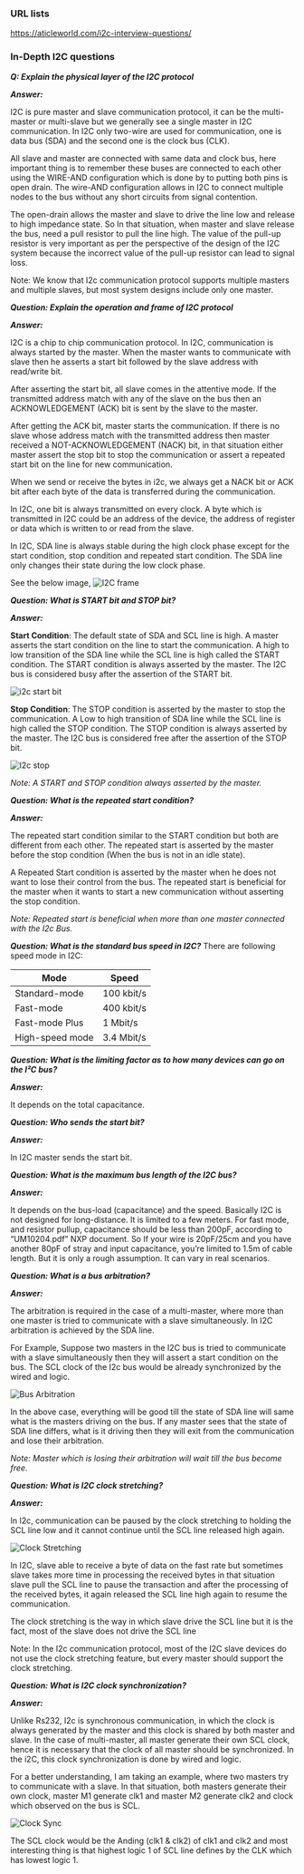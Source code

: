 ### URL lists

https://aticleworld.com/i2c-interview-questions/ 


### In-Depth I2C questions

***Q: Explain the physical layer of the I2C protocol***

***Answer:***

I2C is pure master and slave communication protocol, it can be the multi-master or multi-slave but we generally see a single master in I2C communication. In I2C only two-wire are used for communication, one is data bus (SDA) and the second one is the clock bus (CLK).

All slave and master are connected with same data and clock bus, here important thing is to remember these buses are connected to each other using the WIRE-AND configuration which is done by to putting both pins is open drain. The wire-AND configuration allows in I2C to connect multiple nodes to the bus without any short circuits from signal contention.

The open-drain allows the master and slave to drive the line low and release to high impedance state. So In that situation, when master and slave release the bus, need a pull resistor to pull the line high. The value of the pull-up resistor is very important as per the perspective of the design of the I2C system because the incorrect value of the pull-up resistor can lead to signal loss.

Note: We know that I2c communication protocol supports multiple masters and multiple slaves, but most system designs include only one master.

***Question: Explain the operation and frame of I2C protocol***

***Answer:***

I2C is a  chip to chip communication protocol. In I2C, communication is always started by the master. When the master wants to communicate with slave then he asserts a start bit followed by the slave address with read/write bit.

After asserting the start bit, all slave comes in the attentive mode. If the transmitted address match with any of the slave on the bus then an ACKNOWLEDGEMENT (ACK) bit is sent by the slave to the master.

After getting the ACK bit, master starts the communication. If there is no slave whose address match with the transmitted address then master received a NOT-ACKNOWLEDGEMENT (NACK) bit, in that situation either master assert the stop bit to stop the communication or assert a repeated start bit on the line for new communication.

When we send or receive the bytes in i2c, we always get a NACK bit or ACK bit after each byte of the data is transferred during the communication.

In I2C, one bit is always transmitted on every clock. A byte which is transmitted in I2C could be an address of the device, the address of register or data which is written to or read from the slave.

In I2C, SDA line is always stable during the high clock phase except for the start condition, stop condition and repeated start condition. The SDA line only changes their state during the low clock phase.

See the below image,
![I2C frame](../images/i2c-frame.jpg)

***Question: What is START bit and STOP bit?***

***Answer:***

**Start Condition**:
The default state of SDA and SCL line is high. A master asserts the start condition on the line to start the communication. A high to low transition of the SDA line while the SCL line is high called the START condition. The START condition is always asserted by the master. The I2C bus is considered busy after the assertion of the START bit.

![i2c start bit](../images/i2start.jpg)

**Stop Condition**:
The STOP condition is asserted by the master to stop the communication. A Low to high transition of SDA line while the SCL line is high called the STOP condition. The STOP condition is always asserted by the master. The I2C bus is considered free after the assertion of the STOP bit.

![I2c stop](../images/stop-min.jpg)

*Note: A START and STOP condition always asserted by the master.*

***Question: What is the repeated start condition?***

***Answer:***

The repeated start condition similar to the START condition but both are different from each other. The repeated start is asserted by the master before the stop condition (When the bus is not in an idle state).

A Repeated Start condition is asserted by the master when he does not want to lose their control from the bus. The repeated start is beneficial for the master when it wants to start a new communication without asserting the stop condition.

*Note: Repeated start is beneficial when more than one master connected with the I2c Bus.*

***Question: What is the standard bus speed in I2C?***
There are following speed mode in I2C:

Mode | Speed
-----|---------
Standard-mode	                 |     100 kbit/s
Fast-mode	                  |    400 kbit/s
Fast-mode Plus	               |       1 Mbit/s
 High-speed mode	            |          3.4 Mbit/s

***Question: What is the limiting factor as to how many devices can go on the I²C bus?***

***Answer:***

It depends on the total capacitance.


***Question: Who sends the start bit?***

***Answer:***

In I2C master sends the start bit.

***Question: What is the maximum bus length of the I2C bus?***

***Answer:***

It depends on the bus-load (capacitance) and the speed. Basically I2C is not designed for long-distance. It is limited to a few meters. For fast mode, and resistor pullup, capacitance should be less than 200pF, according to “UM10204.pdf” NXP document. So If your wire is 20pF/25cm and you have another 80pF of stray and input capacitance, you’re limited to 1.5m of cable length. But it is only a rough assumption. It can vary in real scenarios.

***Question: What is a bus arbitration?***

***Answer:***

The arbitration is required in the case of a multi-master, where more than one master is tried to communicate with a slave simultaneously. In I2C arbitration is achieved by the SDA line.

For Example,
Suppose two masters in the I2C bus is tried to communicate with a slave simultaneously then they will assert a start condition on the bus. The SCL clock of the I2c bus would be already synchronized by the wired and logic.

![Bus Arbitration](../images/arbitration-min.jpg)

In the above case, everything will be good till the state of SDA line will same what is the masters driving on the bus. If any master sees that the state of SDA line differs, what is it driving then they will exit from the communication and lose their arbitration.

*Note: Master which is losing their arbitration will wait till the bus become free.*

***Question: What is I2C clock stretching?***

***Answer:***

In I2c, communication can be paused by the clock stretching to holding the SCL line low and it cannot continue until the SCL line released high again.

![Clock Stretching](../images/i2c-clock-stretch.jpg)

In I2C, slave able to receive a byte of data on the fast rate but sometimes slave takes more time in processing the received bytes in that situation slave pull the SCL line to pause the transaction and after the processing of the received bytes, it again released the SCL line high again to resume the communication.

The clock stretching is the way in which slave drive the SCL line but it is the fact, most of the slave does not drive the SCL line

Note: In the I2c communication protocol, most of the I2C slave devices do not use the clock stretching feature, but every master should support the clock stretching.

***Question: What is I2C clock synchronization?***

***Answer:***

Unlike Rs232, I2c is synchronous communication, in which the clock is always generated by the master and this clock is shared by both master and slave. In the case of multi-master, all master generate their own SCL clock, hence it is necessary that the clock of all master should be synchronized. In the i2C, this clock synchronization is done by wired and logic.

For a better understanding, I am taking an example, where two masters try to communicate with a slave. In that situation, both masters generate their own clock, master M1 generate clk1 and master M2 generate clk2 and clock which observed on the bus is SCL.

![Clock Sync](../images/Clock-sync.jpg)

The SCL clock would be the Anding (clk1 & clk2) of clk1 and clk2 and most interesting thing is that highest logic 1 of SCL line defines by the CLK which has lowest logic 1.